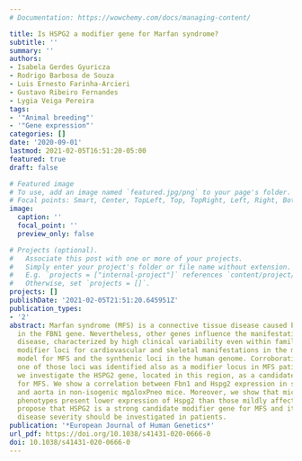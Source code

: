```yaml
---
# Documentation: https://wowchemy.com/docs/managing-content/

title: Is HSPG2 a modifier gene for Marfan syndrome?
subtitle: ''
summary: ''
authors:
- Isabela Gerdes Gyuricza
- Rodrigo Barbosa de Souza
- Luis Ernesto Farinha-Arcieri
- Gustavo Ribeiro Fernandes
- Lygia Veiga Pereira
tags:
- '"Animal breeding"'
- '"Gene expression"'
categories: []
date: '2020-09-01'
lastmod: 2021-02-05T16:51:20-05:00
featured: true
draft: false

# Featured image
# To use, add an image named `featured.jpg/png` to your page's folder.
# Focal points: Smart, Center, TopLeft, Top, TopRight, Left, Right, BottomLeft, Bottom, BottomRight.
image:
  caption: ''
  focal_point: ''
  preview_only: false

# Projects (optional).
#   Associate this post with one or more of your projects.
#   Simply enter your project's folder or file name without extension.
#   E.g. `projects = ["internal-project"]` references `content/project/deep-learning/index.md`.
#   Otherwise, set `projects = []`.
projects: []
publishDate: '2021-02-05T21:51:20.645951Z'
publication_types:
- '2'
abstract: Marfan syndrome (MFS) is a connective tissue disease caused by variants
  in the FBN1 gene. Nevertheless, other genes influence the manifestations of the
  disease, characterized by high clinical variability even within families. We mapped
  modifier loci for cardiovascular and skeletal manifestations in the mg∆loxPneo mouse
  model for MFS and the synthenic loci in the human genome. Corroborating our findings,
  one of those loci was identified also as a modifier locus in MFS patients. Here,
  we investigate the HSPG2 gene, located in this region, as a candidate modifier gene
  for MFS. We show a correlation between Fbn1 and Hspg2 expression in spinal column
  and aorta in non-isogenic mg∆loxPneo mice. Moreover, we show that mice with severe
  phenotypes present lower expression of Hspg2 than those mildly affected. Thus, we
  propose that HSPG2 is a strong candidate modifier gene for MFS and its role in modulating
  disease severity should be investigated in patients.
publication: '*European Journal of Human Genetics*'
url_pdf: https://doi.org/10.1038/s41431-020-0666-0
doi: 10.1038/s41431-020-0666-0
---
```

